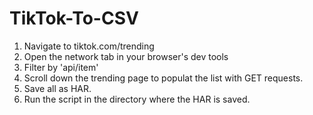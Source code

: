 # TikTok-To-CSV
1. Navigate to tiktok.com/trending
2. Open the network tab in your browser's dev tools
3. Filter by 'api/item'
4. Scroll down the trending page to populat the list with GET requests.
5. Save all as HAR.
6. Run the script in the directory where the HAR is saved.
